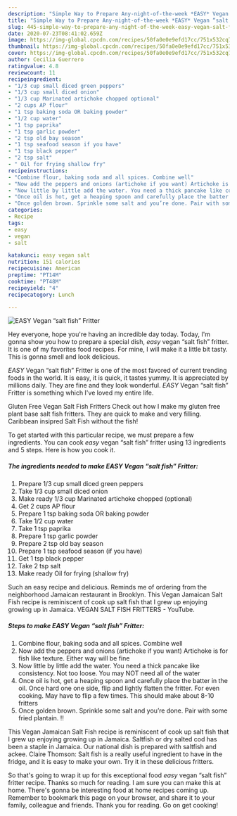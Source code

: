 ```yaml
---
description: "Simple Way to Prepare Any-night-of-the-week *EASY* Vegan “salt fish” Fritter"
title: "Simple Way to Prepare Any-night-of-the-week *EASY* Vegan “salt fish” Fritter"
slug: 445-simple-way-to-prepare-any-night-of-the-week-easy-vegan-salt-fish-fritter
date: 2020-07-23T08:41:02.659Z
image: https://img-global.cpcdn.com/recipes/50fa0e0e9efd17cc/751x532cq70/easy-vegan-salt-fish-fritter-recipe-main-photo.jpg
thumbnail: https://img-global.cpcdn.com/recipes/50fa0e0e9efd17cc/751x532cq70/easy-vegan-salt-fish-fritter-recipe-main-photo.jpg
cover: https://img-global.cpcdn.com/recipes/50fa0e0e9efd17cc/751x532cq70/easy-vegan-salt-fish-fritter-recipe-main-photo.jpg
author: Cecilia Guerrero
ratingvalue: 4.8
reviewcount: 11
recipeingredient:
- "1/3 cup small diced green peppers"
- "1/3 cup small diced onion"
- "1/3 cup Marinated artichoke chopped optional"
- "2 cups AP flour"
- "1 tsp baking soda OR baking powder"
- "1/2 cup water"
- "1 tsp paprika"
- "1 tsp garlic powder"
- "2 tsp old bay season"
- "1 tsp seafood season if you have"
- "1 tsp black pepper"
- "2 tsp salt"
- " Oil for frying shallow fry"
recipeinstructions:
- "Combine flour, baking soda and all spices. Combine well"
- "Now add the peppers and onions (artichoke if you want) Artichoke is for fish like texture. Either way will be fine"
- "Now little by little add the water. You need a thick pancake like consistency. Not too loose. You may NOT need all of the water"
- "Once oil is hot, get a heaping spoon and carefully place the batter in the oil. Once hard one one side, flip and lightly flatten the fritter. For even cooking. May have to flip a few times. This should make about 8-10 fritters"
- "Once golden brown. Sprinkle some salt and you’re done. Pair with some fried plantain. !!"
categories:
- Recipe
tags:
- easy
- vegan
- salt

katakunci: easy vegan salt 
nutrition: 151 calories
recipecuisine: American
preptime: "PT14M"
cooktime: "PT48M"
recipeyield: "4"
recipecategory: Lunch

---
```



![*EASY* Vegan “salt fish” Fritter](https://img-global.cpcdn.com/recipes/50fa0e0e9efd17cc/751x532cq70/easy-vegan-salt-fish-fritter-recipe-main-photo.jpg)

Hey everyone, hope you're having an incredible day today. Today, I'm gonna show you how to prepare a special dish, *easy* vegan “salt fish” fritter. It is one of my favorites food recipes. For mine, I will make it a little bit tasty. This is gonna smell and look delicious.

*EASY* Vegan “salt fish” Fritter is one of the most favored of current trending foods in the world. It is easy, it is quick, it tastes yummy. It is appreciated by millions daily. They are fine and they look wonderful. *EASY* Vegan “salt fish” Fritter is something which I've loved my entire life.

Gluten Free Vegan Salt Fish Fritters Check out how I make my gluten free plant base salt fish fritters. They are quick to make and very filling. Caribbean insipred Salt Fish without the fish!


To get started with this particular recipe, we must prepare a few ingredients. You can cook *easy* vegan “salt fish” fritter using 13 ingredients and 5 steps. Here is how you cook it.

<!--inarticleads1-->

##### The ingredients needed to make *EASY* Vegan “salt fish” Fritter:

1. Prepare 1/3 cup small diced green peppers
1. Take 1/3 cup small diced onion
1. Make ready 1/3 cup Marinated artichoke chopped (optional)
1. Get 2 cups AP flour
1. Prepare 1 tsp baking soda OR baking powder
1. Take 1/2 cup water
1. Take 1 tsp paprika
1. Prepare 1 tsp garlic powder
1. Prepare 2 tsp old bay season
1. Prepare 1 tsp seafood season (if you have)
1. Get 1 tsp black pepper
1. Take 2 tsp salt
1. Make ready  Oil for frying (shallow fry)


Such an easy recipe and delicious. Reminds me of ordering from the neighborhood Jamaican restaurant in Brooklyn. This Vegan Jamaican Salt Fish recipe is reminiscent of cook up salt fish that I grew up enjoying growing up in Jamaica. VEGAN SALT FISH FRITTERS - YouTube. 

<!--inarticleads2-->

##### Steps to make *EASY* Vegan “salt fish” Fritter:

1. Combine flour, baking soda and all spices. Combine well
1. Now add the peppers and onions (artichoke if you want) Artichoke is for fish like texture. Either way will be fine
1. Now little by little add the water. You need a thick pancake like consistency. Not too loose. You may NOT need all of the water
1. Once oil is hot, get a heaping spoon and carefully place the batter in the oil. Once hard one one side, flip and lightly flatten the fritter. For even cooking. May have to flip a few times. This should make about 8-10 fritters
1. Once golden brown. Sprinkle some salt and you’re done. Pair with some fried plantain. !!


This Vegan Jamaican Salt Fish recipe is reminiscent of cook up salt fish that I grew up enjoying growing up in Jamaica. Saltfish or dry salted cod has been a staple in Jamaica. Our national dish is prepared with saltfish and ackee. Claire Thomson: Salt fish is a really useful ingredient to have in the fridge, and it is easy to make your own. Try it in these delicious fritters. 

So that's going to wrap it up for this exceptional food *easy* vegan “salt fish” fritter recipe. Thanks so much for reading. I am sure you can make this at home. There's gonna be interesting food at home recipes coming up. Remember to bookmark this page on your browser, and share it to your family, colleague and friends. Thank you for reading. Go on get cooking!
